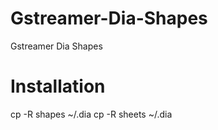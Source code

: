 # Gstreamer-Dia-Shapes
Gstreamer Dia Shapes

# Installation
cp -R shapes ~/.dia
cp -R sheets ~/.dia
